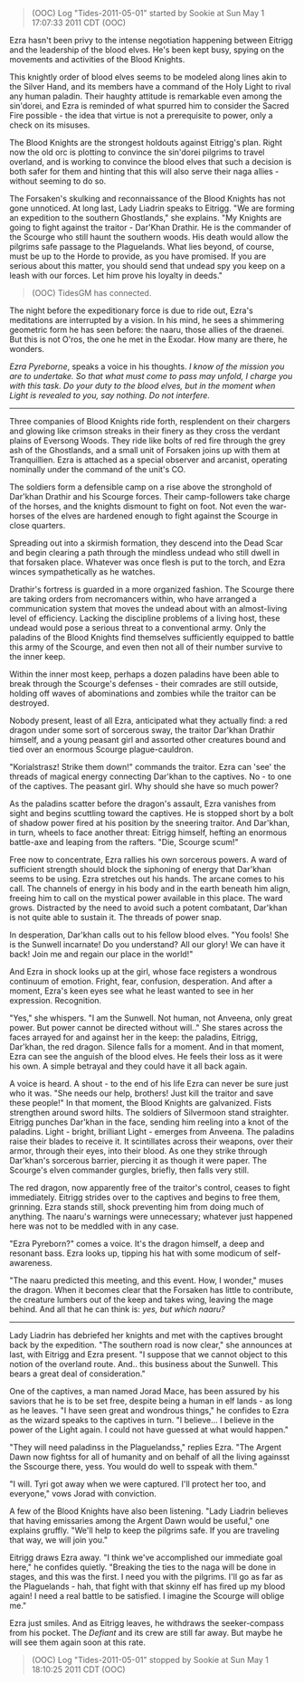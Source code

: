 > (OOC) Log "Tides-2011-05-01" started by Sookie at Sun May 1 17:07:33 2011 CDT (OOC)

Ezra hasn't been privy to the intense negotiation happening between Eitrigg and the leadership of the blood elves. He's been kept busy, spying on the movements and activities of the Blood Knights.

This knightly order of blood elves seems to be modeled along lines akin to the Silver Hand, and its members have a command of the Holy Light to rival any human paladin. Their haughty attitude is remarkable even among the sin'dorei, and Ezra is reminded of what spurred him to consider the Sacred Fire possible - the idea that virtue is not a prerequisite to power, only a check on its misuses.

The Blood Knights are the strongest holdouts against Eitrigg's plan. Right now the old orc is plotting to convince the sin'dorei pilgrims to travel overland, and is working to convince the blood elves that such a decision is both safer for them and hinting that this will also serve their naga allies - without seeming to do so.

The Forsaken's skulking and reconnaissance of the Blood Knights has not gone unnoticed. At long last, Lady Liadrin speaks to Eitrigg. "We are forming an expedition to the southern Ghostlands," she explains. "My Knights are going to fight against the traitor - Dar'Khan Drathir. He is the commander of the Scourge who still haunt the southern woods. His death would allow the pilgrims safe passage to the Plaguelands. What lies beyond, of course, must be up to the Horde to provide, as you have promised. If you are serious about this matter, you should send that undead spy you keep on a leash with our forces. Let him prove his loyalty in deeds."

> (OOC) TidesGM has connected.

The night before the expeditionary force is due to ride out, Ezra's meditations are interrupted by a vision. In his mind, he sees a shimmering geometric form he has seen before: the naaru, those allies of the draenei. But this is not O'ros, the one he met in the Exodar. How many are there, he wonders.

_Ezra Pyreborne_, speaks a voice in his thoughts. _I know of the mission you are to undertake. So that what must come to pass may unfold, I charge you with this task. Do your duty to the blood elves, but in the moment when Light is revealed to you, say nothing. Do not interfere._

---

Three companies of Blood Knights ride forth, resplendent on their chargers and glowing like crimson streaks in their finery as they cross the verdant plains of Eversong Woods. They ride like bolts of red fire through the grey ash of the Ghostlands, and a small unit of Forsaken joins up with them at Tranquillien. Ezra is attached as a special observer and arcanist, operating nominally under the command of the unit's CO.

The soldiers form a defensible camp on a rise above the stronghold of Dar'khan Drathir and his Scourge forces. Their camp-followers take charge of the horses, and the knights dismount to fight on foot. Not even the war-horses of the elves are hardened enough to fight against the Scourge in close quarters.

Spreading out into a skirmish formation, they descend into the Dead Scar and begin clearing a path through the mindless undead who still dwell in that forsaken place. Whatever was once flesh is put to the torch, and Ezra winces sympathetically as he watches.

Drathir's fortress is guarded in a more organized fashion. The Scourge there are taking orders from necromancers within, who have arranged a communication system that moves the undead about with an almost-living level of efficiency. Lacking the discipline problems of a living host, these undead would pose a serious threat to a conventional army. Only the paladins of the Blood Knights find themselves sufficiently equipped to battle this army of the Scourge, and even then not all of their number survive to the inner keep.

Within the inner most keep, perhaps a dozen paladins have been able to break through the Scourge's defenses - their comrades are still outside, holding off waves of abominations and zombies while the traitor can be destroyed.

Nobody present, least of all Ezra, anticipated what they actually find: a red dragon under some sort of sorcerous sway, the traitor Dar'khan Drathir himself, and a young peasant girl and assorted other creatures bound and tied over an enormous Scourge plague-cauldron.

"Korialstrasz! Strike them down!" commands the traitor. Ezra can 'see' the threads of magical energy connecting Dar'khan to the captives. No - to one of the captives. The peasant girl. Why should she have so much power?

As the paladins scatter before the dragon's assault, Ezra vanishes from sight and begins scuttling toward the captives. He is stopped short by a bolt of shadow power fired at his position by the sneering traitor. And Dar'khan, in turn, wheels to face another threat: Eitrigg himself, hefting an enormous battle-axe and leaping from the rafters. "Die, Scourge scum!"

Free now to concentrate, Ezra rallies his own sorcerous powers. A ward of sufficient strength should block the siphoning of energy that Dar'khan seems to be using. Ezra stretches out his hands. The arcane comes to his call. The channels of energy in his body and in the earth beneath him align, freeing him to call on the mystical power available in this place. The ward grows. Distracted by the need to avoid such a potent combatant, Dar'khan is not quite able to sustain it. The threads of power snap.

In desperation, Dar'khan calls out to his fellow blood elves. "You fools! She is the Sunwell incarnate! Do you understand? All our glory! We can have it back! Join me and regain our place in the world!"

And Ezra in shock looks up at the girl, whose face registers a wondrous continuum of emotion. Fright, fear, confusion, desperation. And after a moment, Ezra's keen eyes see what he least wanted to see in her expression. Recognition.

"Yes," she whispers. "I am the Sunwell. Not human, not Anveena, only great power. But power cannot be directed without will.." She stares across the faces arrayed for and against her in the keep: the paladins, Eitrigg, Dar'khan, the red dragon. Silence falls for a moment. And in that moment, Ezra can see the anguish of the blood elves. He feels their loss as it were his own. A simple betrayal and they could have it all back again.

A voice is heard. A shout - to the end of his life Ezra can never be sure just who it was. "She needs our help, brothers! Just kill the traitor and save these people!" In that moment, the Blood Knights are galvanized. Fists strengthen around sword hilts. The soldiers of Silvermoon stand straighter. Eitrigg punches Dar'khan in the face, sending him reeling into a knot of the paladins. Light - bright, brilliant Light - emerges from Anveena. The paladins raise their blades to receive it. It scintillates across their weapons, over their armor, through their eyes, into their blood. As one they strike through Dar'khan's sorcerous barrier, piercing it as though it were paper. The Scourge's elven commander gurgles, briefly, then falls very still.

The red dragon, now apparently free of the traitor's control, ceases to fight immediately. Eitrigg strides over to the captives and begins to free them, grinning. Ezra stands still, shock preventing him from doing much of anything. The naaru's warnings were unnecessary; whatever just happened here was not to be meddled with in any case.

"Ezra Pyreborn?" comes a voice. It's the dragon himself, a deep and resonant bass. Ezra looks up, tipping his hat with some modicum of self-awareness.

"The naaru predicted this meeting, and this event. How, I wonder," muses the dragon. When it becomes clear that the Forsaken has little to contribute, the creature lumbers out of the keep and takes wing, leaving the mage behind. And all that he can think is: _yes, but which naaru?_

---

Lady Liadrin has debriefed her knights and met with the captives brought back by the expedition. "The southern road is now clear," she announces at last, with Eitrigg and Ezra present. "I suppose that we cannot object to this notion of the overland route. And.. this business about the Sunwell. This bears a great deal of consideration."

One of the captives, a man named Jorad Mace, has been assured by his saviors that he is to be set free, despite being a human in elf lands - as long as he leaves. "I have seen great and wondrous things," he confides to Ezra as the wizard speaks to the captives in turn. "I believe... I believe in the power of the Light again. I could not have guessed at what would happen."

"They will need paladinss in the Plaguelandss," replies Ezra. "The Argent Dawn now fightss for all of humanity and on behalf of all the living againsst the Sscourge there, yess. You would do well to sspeak with them."

"I will. Tyri got away when we were captured. I'll protect her too, and everyone," vows Jorad with conviction.

A few of the Blood Knights have also been listening. "Lady Liadrin believes that having emissaries among the Argent Dawn would be useful," one explains gruffly. "We'll help to keep the pilgrims safe. If you are traveling that way, we will join you."

Eitrigg draws Ezra away. "I think we've accomplished our immediate goal here," he confides quietly. "Breaking the ties to the naga will be done in stages, and this was the first. I need you with the pilgrims. I'll go as far as the Plaguelands - hah, that fight with that skinny elf has fired up my blood again! I need a real battle to be satisfied. I imagine the Scourge will oblige me."

Ezra just smiles. And as Eitrigg leaves, he withdraws the seeker-compass from his pocket. The _Defiant_ and its crew are still far away. But maybe he will see them again soon at this rate.

> (OOC) Log "Tides-2011-05-01" stopped by Sookie at Sun May 1 18:10:25 2011 CDT (OOC)